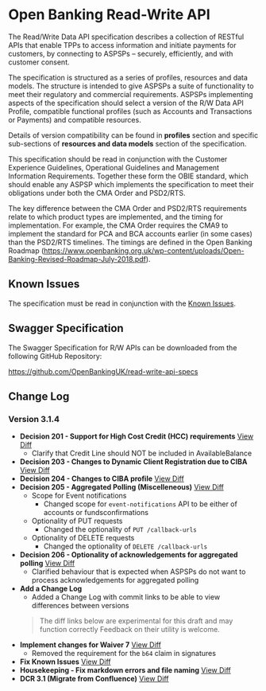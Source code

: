 # Open Banking Read-Write API

The Read/Write Data API specification describes a collection of RESTful APIs that enable TPPs to access information and initiate payments for customers, by connecting to ASPSPs – securely, efficiently, and with customer consent.

The specification is structured as a series of profiles, resources and data models. The structure is intended to give ASPSPs a suite of functionality to meet their regulatory and commercial requirements. ASPSPs implementing aspects of the specification should select a version of the R/W Data API Profile, compatible functional profiles (such as Accounts and Transactions or Payments) and compatible resources.

Details of version compatibility can be found in **profiles** section and specific sub-sections of **resources and data models** section of the specification.

This specification should be read in conjunction with the Customer Experience Guidelines, Operational Guidelines and Management Information Requirements. Together these form the OBIE standard, which should enable any ASPSP which implements the specification to meet their obligations under both the CMA Order and PSD2/RTS.

The key difference between the CMA Order and PSD2/RTS requirements relate to which product types are implemented, and the timing for implementation. For example, the CMA Order requires the CMA9 to implement the standard for PCA and BCA accounts earlier (in some cases) than the PSD2/RTS timelines. The timings are defined in the Open Banking Roadmap (https://www.openbanking.org.uk/wp-content/uploads/Open-Banking-Revised-Roadmap-July-2018.pdf).

## Known Issues
The specification must be read in conjunction with the [Known Issues](https://openbanking.atlassian.net/wiki/spaces/DZ/pages/47546479/Known+Specification+Issues).

## Swagger Specification

The Swagger Specification for R/W APIs can be downloaded from the following GitHub Repository:

https://github.com/OpenBankingUK/read-write-api-specs

## Change Log

### Version 3.1.4

- __Decision 201 - Support for High Cost Credit (HCC) requirements__
[View Diff](https://github.com/OpenBankingUK/read-write-api-docs/commit/bfc668834060eb212360fe7fe892b0e9c389394c)
  - Clarify that Credit Line should NOT be included in AvailableBalance
- __Decision 203 - Changes to Dynamic Client Registration due to CIBA__
  [View Diff](https://github.com/OpenBankingUK/read-write-api-docs/commit/c77293e1f0542b5c437de6831d4aeac7a7f86c26)
- __Decision 204 - Changes to CIBA profile__
[View Diff](https://github.com/OpenBankingUK/read-write-api-docs/commit/89ea24c373591f6f90b2c7795b1c9a0dfb108a99)
- __Decision 205 - Aggregated Polling (Miscelleneous)__
[View Diff](https://github.com/OpenBankingUK/read-write-api-docs/commit/c9757fcb35e9d2d6d88e45c9de62df9bd5533aaa)
  - Scope for Event notifications
    - Changed scope for `event-notifications` API to be either of accounts or fundsconfirmations
  - Optionality of PUT requests
    - Changed the optionality of `PUT /callback-urls`
  - Optionality of DELETE requests
    - Changed the optionality of `DELETE /callback-urls`
- __Decision 206 - Optionality of acknowledgements for aggregated polling__
[View Diff](https://github.com/OpenBankingUK/read-write-api-docs/commit/538e1995407c4178336a9c9fcd18d9e364a05e51)
  - Clarified behaviour that is expected when ASPSPs do not want to process acknowledgements for aggregated polling
- __Add a Change Log__
  - Added a Change Log with commit links to be able to view differences between versions
  > The diff links below are experimental for this draft and may function correctly
Feedback on their utility is welcome.
- __Implement changes for Waiver 7__
[View Diff](https://github.com/OpenBankingUK/read-write-api-docs/commit/f0ca9da113626f7fec980b384ed1d54fbe5e0a24)
  - Removed the requirement for the `b64` claim in signatures
- __Fix Known Issues__
[View Diff](https://github.com/OpenBankingUK/read-write-api-docs/commit/ba4abc36b60b89da48b980586be2d72e0bdb9c35)
- __Housekeeping - Fix markdown errors and file naming__
[View Diff](https://github.com/OpenBankingUK/read-write-api-docs/commit/c36a270434203b3727afed34a74e6567dd7d8163)
- __DCR 3.1 (Migrate from Confluence)__
[View Diff](https://github.com/OpenBankingUK/read-write-api-docs/commit/ba47bcaea2235bbe6f9eb873ae4b9a553666d78a)
